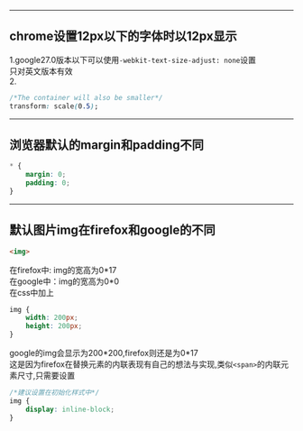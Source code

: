 
---
## chrome设置12px以下的字体时以12px显示
1.google27.0版本以下可以使用```-webkit-text-size-adjust: none```设置  
只对英文版本有效  
2.
```css
/*The container will also be smaller*/
transform: scale(0.5);
```

---
## 浏览器默认的margin和padding不同
```css
* {
    margin: 0;
    padding: 0;
}
```

---
## 默认图片img在firefox和google的不同
```html
<img>
```
在firefox中: img的宽高为0\*17  
在google中：img的宽高为0\*0  
在css中加上
```css
img {
    width: 200px;
    height: 200px;
}
```
google的img会显示为200\*200,firefox则还是为0\*17  
这是因为firefox在替换元素的内联表现有自己的想法与实现,类似```<span>```的内联元素尺寸,只需要设置
```css
/*建议设置在初始化样式中*/
img {
    display: inline-block;
}
```